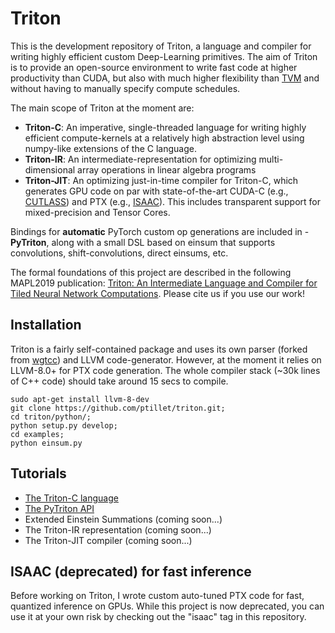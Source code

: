 # Triton

This is the development repository of Triton, a language and compiler for writing highly efficient custom Deep-Learning primitives. The aim of Triton is to provide an open-source environment to write fast code at higher productivity than CUDA, but also with much higher flexibility than [TVM](https://github.com/apache/incubator-tvm) and without having to manually specify compute schedules.

The main scope of Triton at the moment are:
- **Triton-C**: An imperative, single-threaded language for writing highly efficient compute-kernels at a relatively high abstraction level using numpy-like extensions of the C language.
- **Triton-IR**: An intermediate-representation for optimizing multi-dimensional array operations in linear algebra programs
- **Triton-JIT**: An optimizing just-in-time compiler for Triton-C, which generates GPU code on par with state-of-the-art CUDA-C  (e.g.,  [CUTLASS](https://github.com/NVIDIA/cutlass)) and PTX (e.g., [ISAAC](https://github.com/ptillet/isaac)). This includes transparent support for mixed-precision and Tensor Cores.

Bindings for **automatic** PyTorch custom op generations are included in -  **PyTriton**, along with a small DSL based on einsum that supports convolutions, shift-convolutions, direct einsums, etc.

The formal foundations of this project are described in the following MAPL2019 publication: [Triton: An Intermediate Language and Compiler for Tiled Neural Network Computations](http://www.eecs.harvard.edu/~htk/publication/2019-mapl-tillet-kung-cox.pdf). Please cite us if you use our work!


## Installation

Triton is a fairly self-contained package and uses its own parser (forked from [wgtcc](https://github.com/wgtdkp/wgtcc)) and LLVM code-generator. However, at the moment it relies on LLVM-8.0+ for PTX code generation. The whole compiler stack (~30k lines of C++ code) should take around 15 secs to compile.

```
sudo apt-get install llvm-8-dev
git clone https://github.com/ptillet/triton.git;
cd triton/python/;
python setup.py develop;
cd examples;
python einsum.py
```

## Tutorials

- [The Triton-C language](https://github.com/ptillet/triton/blob/master/docs/triton-c.md)
- [The PyTriton API](https://github.com/ptillet/triton/blob/master/docs/pytriton.md)
- Extended Einstein Summations (coming soon...)
- The Triton-IR representation (coming soon...)
- The Triton-JIT compiler (coming soon...)

## ISAAC (deprecated) for fast inference

Before working on Triton, I wrote custom auto-tuned PTX code for fast, quantized inference on GPUs. While this project is now deprecated, you can use it at your own risk by checking out the "isaac" tag in this repository.